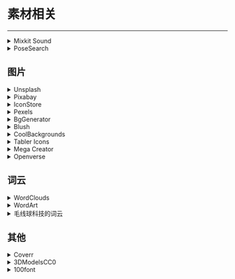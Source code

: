# 素材相关

---

<div class="grid">
    <div><details><summary>Mixkit Sound</summary><p>一家专门提供各种免费、可商用素材的网站。<br/><a href="https://mixkit.co/free-sound-effects/bleep/" target="_blank" role="button" class="outline">访问网站</a></p></details></div>
    <div><div><details><summary>PoseSearch</summary><p>一个人体照片网站，画画/写文找参考的时候用<br/>
- 输入人体部位，调整左侧人的姿势，网站会从谷歌上抓取对应姿势的图片<br/>
- 特别诡异的pose可能不太行<br/>
- 建议使用网页版（用鼠标操作）,手机版不太行。<br/><a href="https://x6ud.github.io/pose-search/" target="_blank" role="button" class="outline">访问网站</a></p></details></div></div>
    <div> </div>
</div>

## 图片

<div class="grid">
    <div><details><summary>Unsplash</summary><p>一个免费的照片共享网站。<br/><a href="https://unsplash.com/" target="_blank" role="button" class="outline">访问网站</a></p></details></div>
    <div><details><summary>Pixabay</summary><p>免费无版权的正版高清图片素材库。<br/><a href="https://pixabay.com/zh/" target="_blank" role="button" class="outline">访问网站</a></p></details></div>
    <div><details><summary>IconStore</summary><p>免费无版权的正版高清图标素材库。<br/><a href="https://iconstore.co/" target="_blank" role="button" class="outline">访问网站</a></p></details></div>
</div>
<div class="grid">
    <div><details><summary>Pexels</summary><p>一个免费可商用的图库。<br/>（这个图库对照片的使用有一些规则，详情请参见：<a href="https://pexels-help.zendesk.com/hc/en-us/articles/360042332714-What-are-the-rules-for-using-Pexels-photos-or-videos-" target="_blank">这里</a>）<br/><a href="https://www.pexels.com/" target="_blank" role="button" class="outline">访问网站</a></p></details></div>
    <div><details><summary>BgGenerator</summary><p>一个免费创建高分辨率背景图片的在线工具：背景生成器，有中文版。这个工具提供了 7 种不同的背景创建类型，然后可以通过随机算法生成独一无二的高分辨率的背景图片。<br/><a href="https://bggenerator.com/zh-cn.php" target="_blank" role="button" class="outline">访问网站</a></p></details></div>
    <div><details><summary>Blush</summary><p> AI生成无版权插画的网站。<br/><a href="https://blush.design/zh-CN" target="_blank" role="button" class="outline">访问网站</a></p></details></div>
</div>
<div class="grid">
    <div><details><summary>CoolBackgrounds</summary><p>可以生成5种炫酷背景的网站。<br/><a href="https://coolbackgrounds.io/" target="_blank" role="button" class="outline">访问网站</a></p></details></div>
    <div><details><summary>Tabler Icons</summary><p>一个基于 MIT 许可证的免费 SVG 图标服务，提供了 558 个不同的图标，可自定义颜色、大小、线条粗细，一键导出 HTML 代码。<br/><a href="https://tablericons.com/" target="_blank" role="button" class="outline">访问网站</a></p></details></div>
    <div><details><summary>Mega Creator</summary><p>著名的图标库 Icons8 推出的免费矢量插图设计工具，拥有超过 3000+ 可免费使用的设计元素，无需设计团队，拖拽即可创建漂亮的插画，可商业使用。<br/><a href="https://icons8.com/mega-creator/" target="_blank" role="button" class="outline">访问网站</a></p></details></div>
</div>
<div class="grid">
    <div><details><summary>Openverse</summary><p>适用于图片的搜索引擎，提供了超过 3 亿张可使用的免费图片，来源于公开的 API 以及 Common Crawl 数据库。<br/><a href="https://wordpress.org/openverse/?referrer=creativecommons.org" target="_blank" role="button" class="outline">访问网站</a></p></details></div>
    <div> </div>
    <div> </div>
</div>

## 词云

<div class="grid">
    <div><details><summary>WordClouds</summary><p>词云生成工具，只需要从 File 里粘贴词汇，然后在 Shape 里选择一个想要的云样式，再随手调整大小、颜色（比如透明背景）、字体就好了。<br/>提供有 9 款中文字体，和其他28 种语言字体，非常丰富。可免费下载 HD 图片。<br/><a href="https://www.wordclouds.com/" target="_blank" role="button" class="outline">访问网站</a></p></details></div>
    <div><details><summary>WordArt</summary><p>这是一家主打把词云打印在衣服上、杯子上、卡片上的服务，未提供中文字体，但支持上传自己的字体，所以也算解决问题。可免费下载 HD 图片。<br/><a href="https://wordart.com/" target="_blank" role="button" class="outline">访问网站</a></p></details></div>
    <div><details><summary>毛线球科技的词云</summary><p>这是一个还能提供词频统计和词性分类的小工具，也是最简单的词云生成器了，唯一的遗憾是不提供透明背景，也不支持自定义样式，不过胜在简单。<br/><a href="http://cloud.niucodata.com/" target="_blank" role="button" class="outline">访问网站</a></p></details></div>
</div>

## 其他

<div class="grid">
    <div><details><summary>Coverr</summary><p>一个免费可商用的航拍视频素材网站。<br/><a href="https://coverr.co/" target="_blank" role="button" class="outline">访问网站</a></p></details></div>
    <div><details><summary>3DModelsCC0</summary><p>一个基于 CC0 授权的 3D 模型库，可直接下载 .obj 格式，可用于 3D 打印。<br/><a href="https://www.3dmodelscc0.com/" target="_blank" role="button" class="outline">访问网站</a></p></details></div>
    <div><details><summary>100font</summary><p>一个收集可商用字体的网站。<br/><a href="https://www.100font.com/" target="_blank" role="button" class="outline">访问网站</a></p></details></div>
</div>